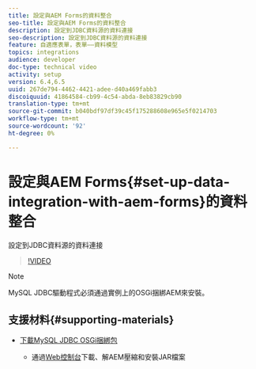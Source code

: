 ```yaml
---
title: 設定與AEM Forms的資料整合
seo-title: 設定與AEM Forms的資料整合
description: 設定到JDBC資料源的資料連接
seo-description: 設定到JDBC資料源的資料連接
feature: 自適應表單，表單——資料模型
topics: integrations
audience: developer
doc-type: technical video
activity: setup
version: 6.4,6.5
uuid: 267de794-4462-4421-adee-d40a469fabb3
discoiquuid: 41864584-cb99-4c54-abda-8eb83829cb90
translation-type: tm+mt
source-git-commit: b040bdf97df39c45f175288608e965e5f0214703
workflow-type: tm+mt
source-wordcount: '92'
ht-degree: 0%

---
```



# 設定與AEM Forms{#set-up-data-integration-with-aem-forms}的資料整合

設定到JDBC資料源的資料連接

>[!VIDEO](https://video.tv.adobe.com/v/17724/?quality=9&learn=on)

>[!NOTE]
>
>MySQL JDBC驅動程式必須通過實例上的OSGi捆綁AEM來安裝。

## 支援材料{#supporting-materials}

* [下載MySQL JDBC OSGi捆綁包](https://dev.mysql.com/downloads/connector/j/)

   * 通過[Web控制台](http://localhost:4502/system/console/bundles)下載、解AEM壓縮和安裝JAR檔案

